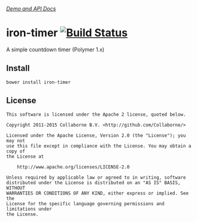 _[Demo and API Docs](http://collaborne.github.io/iron-timer)_

iron-timer [![Build Status](https://travis-ci.org/Collaborne/iron-timer.svg?branch=master)](https://travis-ci.org/Collaborne/iron-timer)
=========

A simple countdown timer (Polymer 1.x)

## Install

`bower install iron-timer`

## License

    This software is licensed under the Apache 2 license, quoted below.

    Copyright 2011-2015 Collaborne B.V. <http://github.com/Collaborne/>

    Licensed under the Apache License, Version 2.0 (the "License"); you may not
    use this file except in compliance with the License. You may obtain a copy of
    the License at

        http://www.apache.org/licenses/LICENSE-2.0

    Unless required by applicable law or agreed to in writing, software
    distributed under the License is distributed on an "AS IS" BASIS, WITHOUT
    WARRANTIES OR CONDITIONS OF ANY KIND, either express or implied. See the
    License for the specific language governing permissions and limitations under
    the License.


